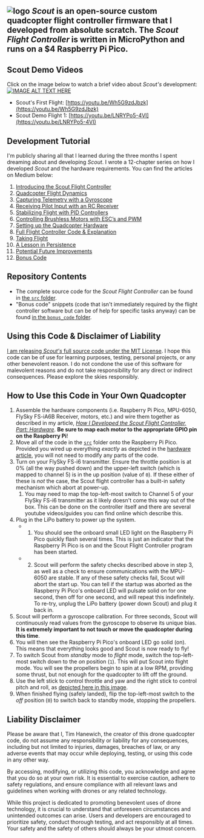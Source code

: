 ![logo](https://i.imgur.com/X2tfDfO.jpg)
*Scout* is an open-source custom quadcopter flight controller firmware that I developed from absolute scratch. The *Scout Flight Controller* is written in MicroPython and runs on a $4 Raspberry Pi Pico.
-----

## Scout Demo Videos
Click on the image below to watch a brief video about *Scout's* development:
[![IMAGE ALT TEXT HERE](https://i.imgur.com/iNZ74vi.png)](https://www.youtube.com/watch?v=mbrcnaByMyo)

- Scout's First Flight: [https://youtu.be/Wh5G9zdJbzk](https://youtu.be/Wh5G9zdJbzk)
- Scout Demo Flight 1: [https://youtu.be/LNRYPo5-4VI](https://youtu.be/LNRYPo5-4VI)

## Development Tutorial
I'm publicly sharing all that I learned during the three months I spent dreaming about and developing *Scout*. I wrote a 12-chapter series on how I developed *Scout* and the hardware requirements. You can find the articles on Medium below:
1. [Introducing the Scout Flight Controller](https://medium.com/@timhanewich/my-greatest-engineering-accomplishment-the-scout-flight-controller-d8937fb45b24)
2. [Quadcopter Flight Dynamics](https://timhanewich.medium.com/how-i-developed-the-scout-flight-controller-part-1-quadcopter-flight-dynamics-400af73d21db)
3. [Capturing Telemetry with a Gyroscope](https://timhanewich.medium.com/how-i-developed-the-scout-flight-controller-part-2-gyroscope-telemetry-91f40b76d0f9)
4. [Receiving Pilot Input with an RC Receiver](https://timhanewich.medium.com/how-i-developed-the-scout-flight-controller-part-3-receiving-control-inputs-via-an-rc-receiver-afb4fa5183f5)
5. [Stabilizing Flight with PID Controllers](https://timhanewich.medium.com/how-i-developed-the-scout-flight-controller-part-4-stabilizing-flight-with-pid-controllers-1e945577a9aa)
6. [Controlling Brushless Motors with ESC’s and PWM](https://timhanewich.medium.com/how-i-developed-the-scout-flight-controller-part-5-controlling-brushless-motors-with-escs-and-2529606bfdc5)
7. [Setting up the Quadcopter Hardware](https://timhanewich.medium.com/how-i-developed-the-scout-flight-controller-part-6-hardware-9f7e77acf874)
8. [Full Flight Controller Code & Explanation](https://timhanewich.medium.com/how-i-developed-the-scout-flight-controller-part-7-full-flight-controller-code-4269c83b3b48)
9. [Taking Flight](https://timhanewich.medium.com/how-i-developed-the-scout-flight-controller-part-8-taking-flight-c6e41d587d8a)
10. [A Lesson in Persistence](https://timhanewich.medium.com/how-i-developed-the-scout-flight-controller-part-9-a-lesson-in-persistence-b969ea330436)
11. [Potential Future Improvements](https://medium.com/@timhanewich/how-i-developed-the-scout-flight-controller-part-10-future-improvements-ae1957f81f76)
12. [Bonus Code](https://timhanewich.medium.com/how-i-developed-the-scout-flight-controller-part-11-bonus-code-b6bd4f18de64)

## Repository Contents
- The complete source code for the *Scout Flight Controller* can be found in [the `src` folder](./src/).
- "Bonus code" snippets (code that isn't immediately required by the flight controller software but can be of help for specific tasks anyway) can be found [in the `bonus_code` folder](./bonus_code/).

## Using this Code & Disclaimer of Liability
[I am releasing *Scout's* full source code under the MIT License](license.md). I hope this code can be of use for learning purposes, testing, personal projects, or any other benevolent reason. I do not condone the use of this software for malevolent reasons and do not take responsibility for any direct or indirect consequences. Please explore the skies responsibly.

## How to Use this Code in Your Own Quadcopter
1. Assemble the hardware components (i.e. Raspberry Pi Pico, MPU-6050,  FlySky FS-iA6B Receiver, motors, etc.) and wire them together as described in my article, [*How I Developed the Scout Flight Controller, Part: Hardware*](https://timhanewich.medium.com/how-i-developed-the-scout-flight-controller-part-6-hardware-9f7e77acf874). **Be sure to map each motor to the appropriate GPIO pin on the Raspberry Pi**!
2. Move all of the code in the [`src`](./src/) folder onto the Raspberry Pi Pico. Provided you wired up everything *exactly* as depicted in the [hardware article](https://timhanewich.medium.com/how-i-developed-the-scout-flight-controller-part-6-hardware-9f7e77acf874), you will not need to modify any parts of the code.
3. Turn on your FlySky FS-i6 transmitter. Ensure the throttle position is at 0% (all the way pushed down) and the upper-left switch (which is mapped to channel 5) is in the up position (value of `0`). If these either of these is *not* the case, the Scout flight controller has a built-in safety mechanism which abort at power-up.
    1. You may need to map the top-left-most switch to Channel 5 of your FlySky FS-i6 transmitter as it likely doesn't come this way out of the box. This can be done on the controller itself and there are several youtube videos/guides you can find online which describe this.
4. Plug in the LiPo battery to power up the system.
    - 1. You should see the onboard small LED light on the Raspberry Pi Pico quickly flash several times. This is just an indicator that the Raspberry Pi Pico is on and the Scout Flight Controller program has been started.
    - 2. Scout will perform the safety checks described above in step 3, as well as a check to ensure communications with the MPU-6050 are stable. If any of these safety checks fail, Scout will abort the start up. You can tell if the startup was aborted as the Raspberry Pi Pico's onboard LED will pulsate solid on for one second, then off for one second, and will repeat this indefinitely. To re-try, unplug the LiPo battery (power down Scout) and plug it back in. 
5. Scout will perform a gyroscope calibration. For three seconds, Scout will continuously read values from the gyroscope to observe its unique bias. **It is extremely important to not touch or move the quadcopter during this time**. 
6. You will then see the Raspberry Pi Pico's onboard LED go solid (on). This means that everything looks good and Scout is now ready to fly!
7. To switch Scout from *standby* mode to *flight* mode, switch the top-left-most switch down to the *on* position (`1`). This will put Scout into flight mode. You will see the propellers begin to spin at a low RPM, providing some thrust, but not enough for the quadcopter to lift off the ground.
8. Use the left stick to control throttle and yaw and the right stick to control pitch and roll, as [depicted here in this image](https://miro.medium.com/v2/resize:fit:700/0*-TObP3eRAyH7Rs3Y.png).
9. When finished flying (safely landed), flip the top-left-most switch to the *off* position (`0`) to switch back to standby mode, stopping the propellers.


## Liability Disclaimer
Please be aware that I, Tim Hanewich, the creator of this drone quadcopter code, do not assume any responsibility or liability for any consequences, including but not limited to injuries, damages, breaches of law, or any adverse events that may occur while deploying, testing, or using this code in any other way.

By accessing, modifying, or utilizing this code, you acknowledge and agree that you do so at your own risk. It is essential to exercise caution, adhere to safety regulations, and ensure compliance with all relevant laws and guidelines when working with drones or any related technology.

While this project is dedicated to promoting benevolent uses of drone technology, it is crucial to understand that unforeseen circumstances and unintended outcomes can arise. Users and developers are encouraged to prioritize safety, conduct thorough testing, and act responsibly at all times. Your safety and the safety of others should always be your utmost concern.
